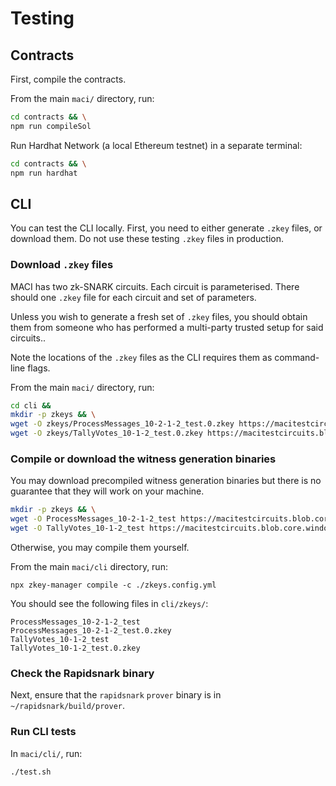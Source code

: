 # Testing

## Contracts

First, compile the contracts.

From the main `maci/` directory, run:


```bash
cd contracts && \
npm run compileSol
```

Run Hardhat Network (a local Ethereum testnet) in a separate terminal:

```bash
cd contracts && \
npm run hardhat
```

## CLI

You can test the CLI locally. First, you need to either generate `.zkey` files,
or download them. Do not use these testing `.zkey` files in production.

### Download `.zkey` files

MACI has two zk-SNARK circuits. Each circuit is parameterised. There should one
`.zkey` file for each circuit and set of parameters.

Unless you wish to generate a fresh set of `.zkey` files, you should obtain
them from someone who has performed a multi-party trusted setup for said
circuits..

Note the locations of the `.zkey` files as the CLI requires them as
command-line flags.

From the main `maci/` directory, run:

```bash
cd cli &&
mkdir -p zkeys && \
wget -O zkeys/ProcessMessages_10-2-1-2_test.0.zkey https://macitestcircuits.blob.core.windows.net/test/ProcessMessages_10-2-1-2_test.0.zkey && \
wget -O zkeys/TallyVotes_10-1-2_test.0.zkey https://macitestcircuits.blob.core.windows.net/test/TallyVotes_10-1-2_test.0.zkey
```

### Compile or download the witness generation binaries

You may download precompiled witness generation binaries but there is no guarantee that they will work on your machine.

```bash
mkdir -p zkeys && \
wget -O ProcessMessages_10-2-1-2_test https://macitestcircuits.blob.core.windows.net/test/ProcessMessages_10-2-1-2_test && \
wget -O TallyVotes_10-1-2_test https://macitestcircuits.blob.core.windows.net/test/TallyVotes_10-1-2_test
```

Otherwise, you may compile them yourself.

From the main `maci/cli` directory, run:

```
npx zkey-manager compile -c ./zkeys.config.yml
```

You should see the following files in `cli/zkeys/`:

```
ProcessMessages_10-2-1-2_test
ProcessMessages_10-2-1-2_test.0.zkey
TallyVotes_10-1-2_test
TallyVotes_10-1-2_test.0.zkey
```

### Check the Rapidsnark binary

Next, ensure that the `rapidsnark` `prover` binary is in
`~/rapidsnark/build/prover`.

### Run CLI tests

In `maci/cli/`, run:

```bash
./test.sh
```
